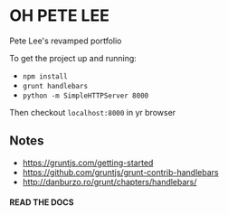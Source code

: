 # OH PETE LEE
Pete Lee's revamped portfolio

To get the project up and running:
* `npm install`
* `grunt handlebars`
* `python -m SimpleHTTPServer 8000`

Then checkout `localhost:8000` in yr browser

## Notes

* https://gruntjs.com/getting-started
* https://github.com/gruntjs/grunt-contrib-handlebars
* http://danburzo.ro/grunt/chapters/handlebars/


#### READ THE DOCS
